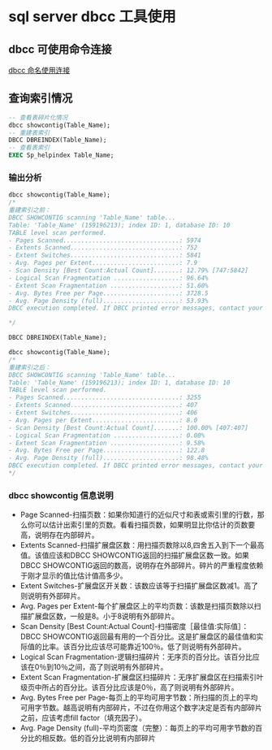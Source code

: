 # sql server dbcc 工具使用
## dbcc 可使用命令连接
[dbcc 命名使用连接](https://docs.microsoft.com/en-us/sql/t-sql/database-console-commands/dbcc-transact-sql?view=sql-server-ver15)
## 查询索引情况
``` sql
-- 查看表碎片化情况
dbcc showcontig(Table_Name);
-- 重建表索引
DBCC DBREINDEX(Table_Name);
-- 查看表索引
EXEC Sp_helpindex Table_Name;
```
### 输出分析
```sql 
dbcc showcontig(Table_Name);
/*
重建索引之前：
DBCC SHOWCONTIG scanning 'Table_Name' table...
Table: 'Table_Name' (159196213); index ID: 1, database ID: 10
TABLE level scan performed.
- Pages Scanned................................: 5974
- Extents Scanned..............................: 752
- Extent Switches..............................: 5841
- Avg. Pages per Extent........................: 7.9
- Scan Density [Best Count:Actual Count].......: 12.79% [747:5842]
- Logical Scan Fragmentation ..................: 96.64%
- Extent Scan Fragmentation ...................: 51.60%
- Avg. Bytes Free per Page.....................: 3728.5
- Avg. Page Density (full).....................: 53.93%
DBCC execution completed. If DBCC printed error messages, contact your system administrator.

*/

DBCC DBREINDEX(Table_Name);

dbcc showcontig(Table_Name);
/*
重建索引之后：
DBCC SHOWCONTIG scanning 'Table_Name' table...
Table: 'Table_Name' (159196213); index ID: 1, database ID: 10
TABLE level scan performed.
- Pages Scanned................................: 3255
- Extents Scanned..............................: 407
- Extent Switches..............................: 406
- Avg. Pages per Extent........................: 8.0
- Scan Density [Best Count:Actual Count].......: 100.00% [407:407]
- Logical Scan Fragmentation ..................: 0.00%
- Extent Scan Fragmentation ...................: 9.58%
- Avg. Bytes Free per Page.....................: 122.8
- Avg. Page Density (full).....................: 98.48%
DBCC execution completed. If DBCC printed error messages, contact your system administrator.
*/

```
### dbcc showcontig 信息说明
* Page Scanned-扫描页数：如果你知道行的近似尺寸和表或索引里的行数，那么你可以估计出索引里的页数。看看扫描页数，如果明显比你估计的页数要高，说明存在内部碎片。 
* Extents Scanned-扫描扩展盘区数：用扫描页数除以8,四舍五入到下一个最高值。该值应该和DBCC SHOWCONTIG返回的扫描扩展盘区数一致。如果DBCC SHOWCONTIG返回的数高，说明存在外部碎片。碎片的严重程度依赖于刚才显示的值比估计值高多少。 
* Extent Switches-扩展盘区开关数：该数应该等于扫描扩展盘区数减1。高了则说明有外部碎片。 
* Avg. Pages per Extent-每个扩展盘区上的平均页数：该数是扫描页数除以扫描扩展盘区数，一般是8。小于8说明有外部碎片。 
* Scan Density [Best Count:Actual Count]-扫描密度［最佳值:实际值］：DBCC SHOWCONTIG返回最有用的一个百分比。这是扩展盘区的最佳值和实际值的比率。该百分比应该尽可能靠近100％。低了则说明有外部碎片。
* Logical Scan Fragmentation-逻辑扫描碎片：无序页的百分比。该百分比应该在0％到10％之间，高了则说明有外部碎片。 
* Extent Scan Fragmentation-扩展盘区扫描碎片：无序扩展盘区在扫描索引叶级页中所占的百分比。该百分比应该是0％，高了则说明有外部碎片。 
* Avg. Bytes Free per Page-每页上的平均可用字节数：所扫描的页上的平均可用字节数。越高说明有内部碎片，不过在你用这个数字决定是否有内部碎片之前，应该考虑fill factor（填充因子）。 
* Avg. Page Density (full)-平均页密度（完整）：每页上的平均可用字节数的百分比的相反数。低的百分比说明有内部碎片
